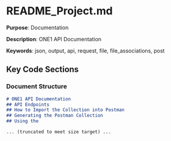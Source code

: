 # README_Project.md

**Purpose**: Documentation

**Description**: ONE1 API Documentation

**Keywords**: json, output, api, request, file, file_associations, post

## Key Code Sections

### Document Structure

```markdown
# ONE1 API Documentation
## API Endpoints
## How to Import the Collection into Postman
## Generating the Postman Collection
## Using the 

... (truncated to meet size target) ...
